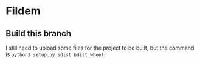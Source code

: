 # Fildem

## Build this branch

I still need to upload some files for the project to be built, but the command is `python3 setup.py sdist bdist_wheel`.
